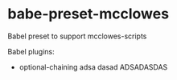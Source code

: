 # babe-preset-mcclowes

Babel preset to support mcclowes-scripts

Babel plugins:
+ optional-chaining
adsa
dasad
ADSADASDAS